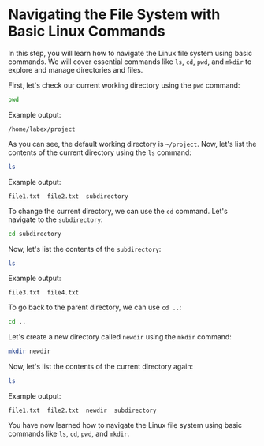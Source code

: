 # Navigating the File System with Basic Linux Commands

In this step, you will learn how to navigate the Linux file system using basic commands. We will cover essential commands like `ls`, `cd`, `pwd`, and `mkdir` to explore and manage directories and files.

First, let's check our current working directory using the `pwd` command:

```bash
pwd
```

Example output:

```
/home/labex/project
```

As you can see, the default working directory is `~/project`. Now, let's list the contents of the current directory using the `ls` command:

```bash
ls
```

Example output:

```
file1.txt  file2.txt  subdirectory
```

To change the current directory, we can use the `cd` command. Let's navigate to the `subdirectory`:

```bash
cd subdirectory
```

Now, let's list the contents of the `subdirectory`:

```bash
ls
```

Example output:

```
file3.txt  file4.txt
```

To go back to the parent directory, we can use `cd ..`:

```bash
cd ..
```

Let's create a new directory called `newdir` using the `mkdir` command:

```bash
mkdir newdir
```

Now, let's list the contents of the current directory again:

```bash
ls
```

Example output:

```
file1.txt  file2.txt  newdir  subdirectory
```

You have now learned how to navigate the Linux file system using basic commands like `ls`, `cd`, `pwd`, and `mkdir`.
